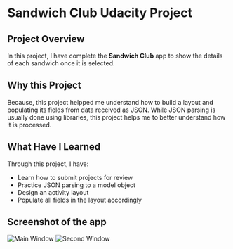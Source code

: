 # Sandwich Club Udacity Project

## Project Overview

In this project, I have complete the **Sandwich Club** app to
show the details of each sandwich once it is selected.

## Why this Project

Because, this project helpped me understand how to build a layout and populating its fields from data received as JSON. While JSON parsing is usually
done using libraries, this project helps me to better understand how it is processed.

## What Have I Learned

Through this project, I have:

- Learn how to submit projects for review
- Practice JSON parsing to a model object
- Design an activity layout
- Populate all fields in the layout accordingly

## Screenshot of the app

![Main Window](https://github.com/ambitamber/sandwich-club-udacity_project/blob/master/screenshots/main-page.png)
![Second Window](https://github.com/ambitamber/sandwich-club-udacity_project/blob/master/screenshots/second-page.png)

